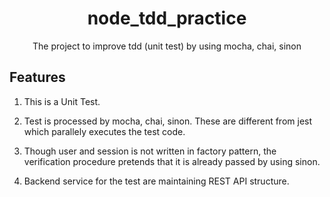 <h1 align="center">node_tdd_practice</h1>
<div align="center">
    The project to improve tdd (unit test) by using mocha, chai, sinon
</div>

## Features

1. This is a Unit Test.

2. Test is processed by mocha, chai, sinon. These are different from jest which parallely executes the test code.

3. Though user and session is not written in factory pattern, the verification procedure pretends that it is already passed by using sinon.

4. Backend service for the test are maintaining REST API structure.